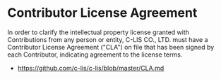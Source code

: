 # Contributor License Agreement

In order to clarify the intellectual property license granted with Contributions from any person or entity, C-LIS CO., LTD. must have a Contributor License Agreement ("CLA") on file that has been signed by each Contributor, indicating agreement to the license terms.

 * https://github.com/c-lis/c-lis/blob/master/CLA.md
